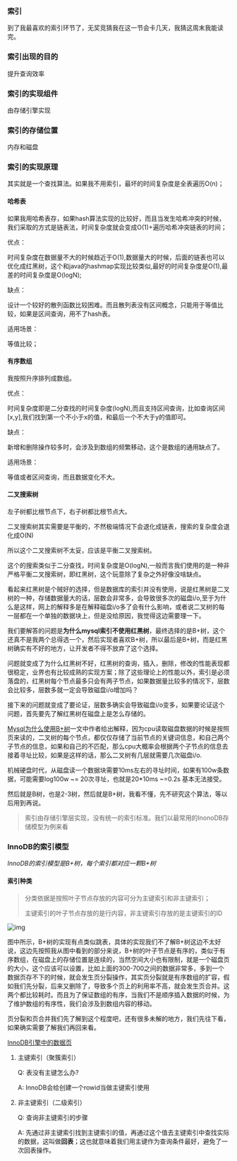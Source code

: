 ### 索引

到了我最喜欢的索引环节了，无奖竞猜我在这一节会卡几天，我猜这周末我能读完。





### 索引出现的目的

提升查询效率



### 索引的实现组件

由存储引擎实现



### 索引的存储位置

内存和磁盘



### 索引的实现原理

其实就是一个查找算法。如果我不用索引，最坏的时间复杂度是全表遍历O(n)；

#### 哈希表

如果我用哈希表存，如果hash算法实现的比较好，而且当发生哈希冲突的时候，我们采取的方式是链表法，时间复杂度就会变成O(1)+遍历哈希冲突链表的时间；

优点：

​	时间复杂度在数据量不大的时候趋近于O(1),数据量大的时候，后面的链表也可以优化成红黑树，这个和java的hashmap实现比较类似,最好的时间复杂度是O(1),最差的时间复杂度是O(logN);

缺点：

​	设计一个较好的散列函数比较困难。而且散列表没有区间概念，只能用于等值比较，如果是区间查询，用不了hash表。

适用场景：

等值比较；



#### 有序数组

我按照升序排列成数组。

优点：

时间复杂度即是二分查找的时间复杂度(logN),而且支持区间查询，比如查询区间[x,y],我们找到第一个不小于x的值，和最后一个不大于y的值即可。

缺点：

新增和删除操作较多时，会涉及到数组的频繁移动，这个是数组的通用缺点了。

适用场景：

等值或者区间查询，而且数据变化不大。



#### 二叉搜索树

左子树都比根节点下，右子树都比根节点大。

二叉搜索树其实需要是平衡的，不然极端情况下会退化成链表，搜索的复杂度会退化成O(N)

所以这个二叉搜索树不太妥，应该是平衡二叉搜索树。

这个的搜索类似于二分查找，时间复杂度是O(logN),一般而言我们使用的是一种非严格平衡二叉搜索树，即红黑树，这个玩意除了复杂之外好像没啥缺点。

看起来红黑树是个贼好的选择，但是数据库的索引并没有使用，说是红黑树是二叉树的一种，存储数据量大的话，层数会非常多，会导致很多次的磁盘i/o,至于为什么是这样，网上的解释多是在解释磁盘i/o多了会有什么影响，或者说二叉树的每一层都在一个单独的数据块上，但是没给原因，我觉得这边需要理一下。

我们要解答的问题是**为什么mysql索引不使用红黑树**，最终选择的是B+树，这个还真不是我两个总得选一个，然后实现者喜欢B+树，所以最后是B+树，而是红黑树确实有不好的地方，让开发者不得不放弃了这个选择。



问题就变成了为什么红黑树不好，红黑树的查询，插入，删除，修改的性能表现都很稳定，业界也有比较成熟的实现方案；除了这些理论上的性能以外，索引是必须落盘的，红黑树每个节点最多只会有两子节点，如果数据量比较多的情况下，层数会比较多，层数多就一定会导致磁盘i/o增加吗？



接下来的问题就变成了要论证，层数多确实会导致磁盘i/o变多，如果要论证这个问题，首先要先了解红黑树在磁盘上是怎么存储的。

[Mysql为什么使用B+树](https://www.cnblogs.com/wangflower/p/12237762.html)一文中作者给出解释，因为cpu读取磁盘数据的时候是按照页来读的，二叉树的每个节点，都仅仅存储了当前节点的关键词信息，和自己两个子节点的信息，如果和自己的不匹配，那么cpu大概率会根据两个子节点的信息去接着寻址比较，如果是这样的话，那么二叉树有几层就需要几次磁盘i/o.

机械硬盘时代，从磁盘读一个数据块需要10ms左右的寻址时间，如果有100w条数据，可能需要log100w ~= 20次寻址，也就是20*10ms ~=0.2s 基本无法接受。

然后就是B树，也是2-3树，然后就是B+树，我看不懂，先不研究这个算法，等以后用到再说。



> 索引由存储引擎层实现，没有统一的索引标准。我们以最常用的InonoDB存储模型为例来看

### InnoDB的索引模型

*InnoDB的索引模型是B+树，每个索引都对应一颗B+树*

#### 索引种类

> 分类依据是按照叶子节点存放的内容可分为主键索引和非主键索引；
>
> 主键索引的叶子节点存放的是行内容，非主键索引存放的是主键索引的ID

![img](https://static001.geekbang.org/resource/image/dc/8d/dcda101051f28502bd5c4402b292e38d.png)

图中所示，B+树的实现有点类似跳表，具体的实现我们不了解B+树这边不太好说，这边先按照我从图中看到的部分来说，B+树的叶子节点是有序的，类似于有序数组，在磁盘上的存储位置是连续的，当然空间大小也有限制，就是一个磁盘页的大小，这个应该可以设置，比如上面的300-700之间的数据非常多，多到一个数据页存不下的时候，就会发生页分裂操作，其实页分裂就是有序数组的扩容，假如我们先分裂，后来又删除了，导致多个页上的利用率不高，就会发生页合并。这两个都比较耗时。而且为了保证数组的有序，当我们不是顺序插入数据的时候，为了维护数组的有序性，我们会涉及到数组内容的移动。

页分裂和页合并我们先了解到这个程度吧，还有很多未解的地方，我们先往下看，如果确实需要了解我们再回来看。

[InnoDB引擎中的数据页](https://www.cnblogs.com/ZhuChangwu/p/14041410.html)

1. 主键索引（聚簇索引）

   Q: 表没有主键怎么办?

   A: InnoDB会给创建一个rowid当做主键索引使用

   

2. 非主键索引（二级索引）

   Q: 查询非主键索引的步骤

   A: 先通过非主键索引找到主键索引的值，再通过这个值去主键索引中查找实际的数据，这叫做**回表**；这也就意味着我们用主键作为查询条件最好，避免了一次回表操作。









